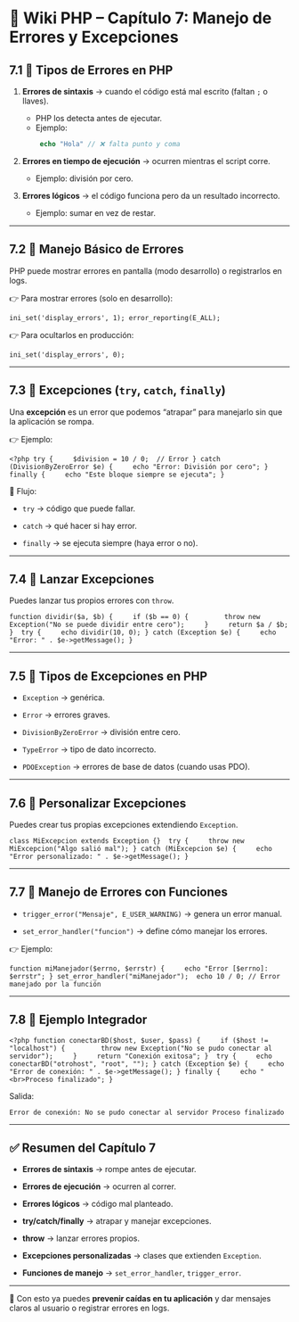 # 📘 Wiki PHP – Capítulo 7: Manejo de Errores y Excepciones

## 7.1 🔹 Tipos de Errores en PHP

1. **Errores de sintaxis** → cuando el código está mal escrito (faltan `;` o llaves).
    - PHP los detecta antes de ejecutar.
    - Ejemplo:
        ``` php
	     echo "Hola" // ❌ falta punto y coma 
        ```
        
2. **Errores en tiempo de ejecución** → ocurren mientras el script corre.
    
    - Ejemplo: división por cero.
        
3. **Errores lógicos** → el código funciona pero da un resultado incorrecto.
    
    - Ejemplo: sumar en vez de restar.
        

---

## 7.2 🔹 Manejo Básico de Errores

PHP puede mostrar errores en pantalla (modo desarrollo) o registrarlos en logs.

👉 Para mostrar errores (solo en desarrollo):

`ini_set('display_errors', 1); error_reporting(E_ALL);`

👉 Para ocultarlos en producción:

`ini_set('display_errors', 0);`

---

## 7.3 🔹 Excepciones (`try`, `catch`, `finally`)

Una **excepción** es un error que podemos “atrapar” para manejarlo sin que la aplicación se rompa.

👉 Ejemplo:

`<?php try {     $division = 10 / 0;  // Error } catch (DivisionByZeroError $e) {     echo "Error: División por cero"; } finally {     echo "Este bloque siempre se ejecuta"; }`

📌 Flujo:

- `try` → código que puede fallar.
    
- `catch` → qué hacer si hay error.
    
- `finally` → se ejecuta siempre (haya error o no).
    

---

## 7.4 🔹 Lanzar Excepciones

Puedes lanzar tus propios errores con `throw`.

`function dividir($a, $b) {     if ($b == 0) {         throw new Exception("No se puede dividir entre cero");     }     return $a / $b; }  try {     echo dividir(10, 0); } catch (Exception $e) {     echo "Error: " . $e->getMessage(); }`

---

## 7.5 🔹 Tipos de Excepciones en PHP

- `Exception` → genérica.
    
- `Error` → errores graves.
    
- `DivisionByZeroError` → división entre cero.
    
- `TypeError` → tipo de dato incorrecto.
    
- `PDOException` → errores de base de datos (cuando usas PDO).
    

---

## 7.6 🔹 Personalizar Excepciones

Puedes crear tus propias excepciones extendiendo `Exception`.

`class MiExcepcion extends Exception {}  try {     throw new MiExcepcion("Algo salió mal"); } catch (MiExcepcion $e) {     echo "Error personalizado: " . $e->getMessage(); }`

---

## 7.7 🔹 Manejo de Errores con Funciones

- `trigger_error("Mensaje", E_USER_WARNING)` → genera un error manual.
    
- `set_error_handler("funcion")` → define cómo manejar los errores.
    

👉 Ejemplo:

`function miManejador($errno, $errstr) {     echo "Error [$errno]: $errstr"; } set_error_handler("miManejador");  echo 10 / 0; // Error manejado por la función`

---

## 7.8 🔹 Ejemplo Integrador

`<?php function conectarBD($host, $user, $pass) {     if ($host != "localhost") {         throw new Exception("No se pudo conectar al servidor");     }     return "Conexión exitosa"; }  try {     echo conectarBD("otrohost", "root", ""); } catch (Exception $e) {     echo "Error de conexión: " . $e->getMessage(); } finally {     echo "<br>Proceso finalizado"; }`

Salida:

`Error de conexión: No se pudo conectar al servidor Proceso finalizado`

---

## ✅ Resumen del Capítulo 7

- **Errores de sintaxis** → rompe antes de ejecutar.
    
- **Errores de ejecución** → ocurren al correr.
    
- **Errores lógicos** → código mal planteado.
    
- **try/catch/finally** → atrapar y manejar excepciones.
    
- **throw** → lanzar errores propios.
    
- **Excepciones personalizadas** → clases que extienden `Exception`.
    
- **Funciones de manejo** → `set_error_handler`, `trigger_error`.
    

---

📌 Con esto ya puedes **prevenir caídas en tu aplicación** y dar mensajes claros al usuario o registrar errores en logs.